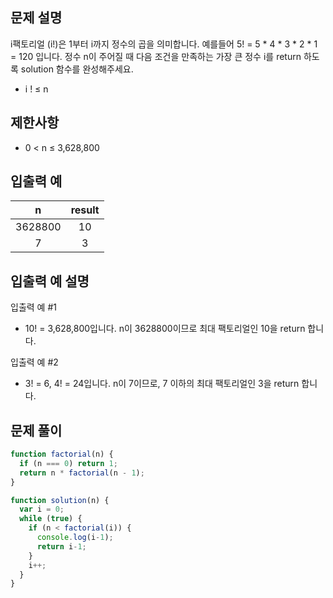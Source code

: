 ## 문제 설명
i팩토리얼 (i!)은 1부터 i까지 정수의 곱을 의미합니다. 예를들어 5! = 5 * 4 * 3 * 2 * 1 = 120 입니다. 정수 n이 주어질 때 다음 조건을 만족하는 가장 큰 정수 i를 return 하도록 solution 함수를 완성해주세요.

- i ! ≤ n
## 제한사항
- 0 < n ≤ 3,628,800
## 입출력 예
n	|result
:--:|:--:
3628800|	10
7	|3
## 입출력 예 설명
입출력 예 #1

- 10! = 3,628,800입니다. n이 3628800이므로 최대 팩토리얼인 10을 return 합니다.

입출력 예 #2

- 3! = 6, 4! = 24입니다. n이 7이므로, 7 이하의 최대 팩토리얼인 3을 return 합니다.

## 문제 풀이
```js
function factorial(n) {
  if (n === 0) return 1;
  return n * factorial(n - 1);
}

function solution(n) {
  var i = 0;
  while (true) {
    if (n < factorial(i)) {
      console.log(i-1);
      return i-1;
    }
    i++;
  }
}
```